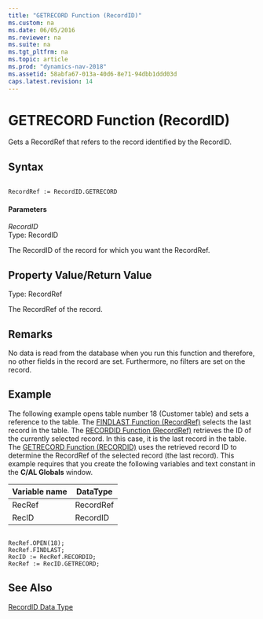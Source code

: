 ```yaml
---
title: "GETRECORD Function (RecordID)"
ms.custom: na
ms.date: 06/05/2016
ms.reviewer: na
ms.suite: na
ms.tgt_pltfrm: na
ms.topic: article
ms.prod: "dynamics-nav-2018"
ms.assetid: 58abfa67-013a-40d6-8e71-94dbb1ddd03d
caps.latest.revision: 14
---
```

# GETRECORD Function (RecordID)
Gets a RecordRef that refers to the record identified by the RecordID.  

## Syntax  

```  

RecordRef := RecordID.GETRECORD  
```  

#### Parameters  
 *RecordID*  
 Type: RecordID  

 The RecordID of the record for which you want the RecordRef.  

## Property Value/Return Value  
 Type: RecordRef  

 The RecordRef of the record.  

## Remarks  
 No data is read from the database when you run this function and therefore, no other fields in the record are set. Furthermore, no filters are set on the record.

## Example  
 The following example opens table number 18 \(Customer table\) and sets a reference to the table. The [FINDLAST Function \(RecordRef\)](FINDLAST-Function--RecordRef-.md) selects the last record in the table. The [RECORDID Function \(RecordRef\)](RECORDID-Function--RecordRef-.md) retrieves the ID of the currently selected record. In this case, it is the last record in the table. The [GETRECORD Function \(RECORDID\)](GETRECORD-Function--RecordID-.md) uses the retrieved record ID to determine the RecordRef of the selected record \(the last record\). This example requires that you create the following variables and text constant in the **C/AL Globals** window.  

|Variable name|DataType|  
|-------------------|--------------|  
|RecRef|RecordRef|  
|RecID|RecordID|  

```  

RecRef.OPEN(18);  
RecRef.FINDLAST;  
RecID := RecRef.RECORDID;   
RecRef := RecID.GETRECORD;  
```  

## See Also  
 [RecordID Data Type](RecordID-Data-Type.md)
